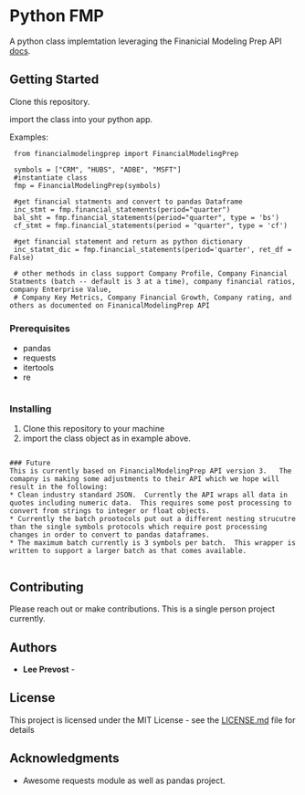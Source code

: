 # Python FMP

A python class implemtation leveraging the Finanicial Modeling Prep API [docs](https://financialmodelingprep.com/developer/docs/).

## Getting Started

Clone this repository.

import the class into your python app.

Examples:

	 from financialmodelingprep import FinancialModelingPrep

	 symbols = ["CRM", "HUBS", "ADBE", "MSFT"]
	 #instantiate class
	 fmp = FinancialModelingPrep(symbols)
	 
	 #get financial statments and convert to pandas Dataframe
	 inc_stmt = fmp.financial_statements(period="quarter")
	 bal_sht = fmp.financial_statements(period="quarter", type = 'bs')
	 cf_stmt = fmp.financial_statements(period = "quarter", type = 'cf')
	 
	 #get financial statement and return as python dictionary
	 inc_statmt_dic = fmp.financial_statements(period='quarter', ret_df = False)
	 
	 # other methods in class support Company Profile, Company Financial Statments (batch -- default is 3 at a time), company financial ratios, company Enterprise Value, 
	 # Company Key Metrics, Company Financial Growth, Company rating, and others as documented on FinanicalModelingPrep API
	 

### Prerequisites

* pandas
* requests
* itertools
* re
```
```

### Installing

   1) Clone this repository to your machine
   2) import the class object as in example above.

```

### Future
This is currently based on FinancialModelingPrep API version 3.   The comapny is making some adjustments to their API which we hope will result in the following:
* Clean industry standard JSON.  Currently the API wraps all data in quotes including numeric data.  This requires some post processing to convert from strings to integer or float objects.
* Currently the batch prootocols put out a different nesting strucutre than the single symbols protocols which require post processing changes in order to convert to pandas dataframes.
* The maximum batch currently is 3 symbols per batch.  This wrapper is written to support a larger batch as that comes available.


```


## Contributing

Please reach out or make contributions.  This is a single person project currently.


## Authors

* **Lee Prevost** - 



## License

This project is licensed under the MIT License - see the [LICENSE.md](LICENSE.md) file for details

## Acknowledgments

* Awesome requests module as well as pandas project.

